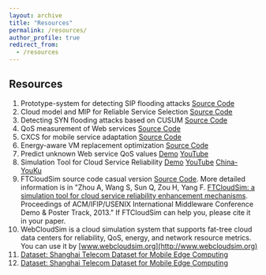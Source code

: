 ```yaml
---
layout: archive
title: "Resources"
permalink: /resources/
author_profile: true
redirect_from:
  - /resources
---
```


## Resources

1. Prototype-system for detecting SIP flooding attacks [Source Code](../files/Detection%20Tool%20for%20SIP%20flooding%20attacks.rar)
2. Cloud model and MIP for Reliable Service Selection [Source Code](../files/Reliable%20Service%20Selection.zip)
3. Detecting SYN flooding attacks based on CUSUM [Source Code](../files/Detection.rar)
4. QoS measurement of Web services [Source Code](../files/QoS%20mesure%20of%20Web%20service.rar)
5. CXCS for mobile service adaptation [Source Code](../files/XCSNew_Coevolution.zip)
6. Energy-aware VM replacement optimization [Source Code](../files/Energy-aware%20VM%20replacement%20scheme.zip)
7. Predict unknown Web service QoS values [Demo](../files/QoS-prediction.wmv) [YouTube](http://youtu.be/DD7K0yrTPJ4)
8. Simulation Tool for Cloud Service Reliability [Demo](../files/FTCloudSim.wmv) [YouTube](http://youtu.be/yMyz2gesywA) [China-YouKu](http://v.youku.com/v_show/id_XNzA3NDY3OTUy.html)
9. FTCloudSim source code casual version [Source Code](../files/FTCloudSim.zip). More detailed information is in "Zhou A, Wang S, Sun Q, Zou H, Yang F. [FTCloudSim: a simulation tool for cloud service reliability enhancement mechanisms](../files/FTCLOUDSIMdemo.pdf). Proceedings of ACM/IFIP/USENIX International Middleware Conference Demo & Poster Track, 2013." If FTCloudSim can help you, please cite it in your paper.
10. WebCloudSim is a cloud simulation system that supports fat-tree cloud data centers for reliability, QoS, energy, and network resource metrics. You can use it by [www.webcloudsim.org](http://www.webcloudsim.org)
11. [Dataset: Shanghai Telecom Dataset for Mobile Edge Computing](/telecom_dataset)
12. <a href="/telecom_dateset">Dataset: Shanghai Telecom Dataset for Mobile Edge Computing</a>